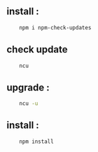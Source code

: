 ## install : 
```bash
    npm i npm-check-updates
```
## check update 
```bash
    ncu
```
## upgrade :
```bash
    ncu -u
```
## install :
```bash
    npm install
```